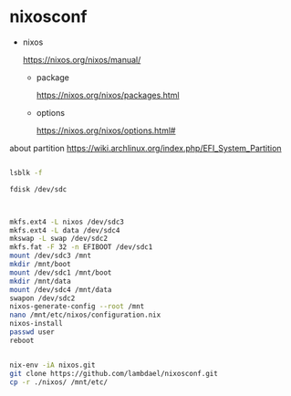 # nixosconf
- nixos 

  https://nixos.org/nixos/manual/
  
  - package
  
    https://nixos.org/nixos/packages.html

  - options
  
    https://nixos.org/nixos/options.html#




about partition
https://wiki.archlinux.org/index.php/EFI_System_Partition


```bash

lsblk -f

fdisk /dev/sdc



mkfs.ext4 -L nixos /dev/sdc3
mkfs.ext4 -L data /dev/sdc4
mkswap -L swap /dev/sdc2
mkfs.fat -F 32 -n EFIBOOT /dev/sdc1
mount /dev/sdc3 /mnt
mkdir /mnt/boot
mount /dev/sdc1 /mnt/boot
mkdir /mnt/data
mount /dev/sdc4 /mnt/data
swapon /dev/sdc2
nixos-generate-config --root /mnt
nano /mnt/etc/nixos/configuration.nix
nixos-install
passwd user
reboot


nix-env -iA nixos.git
git clone https://github.com/lambdael/nixosconf.git
cp -r ./nixos/ /mnt/etc/
```
